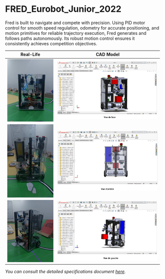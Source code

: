 # FRED_Eurobot_Junior_2022

Fred is built to navigate and compete with precision. Using PID motor control for smooth speed regulation, odometry for accurate positioning, and motion primitives for reliable trajectory execution, Fred generates and follows paths autonomously. Its robust motion control ensures it consistently achieves competition objectives.

| Real-Life | CAD Model |
|-----------|-----------|
| ![Real1](images/real1.png) | ![CAD1](images/cad1.png) |
| ![Real2](images/real2.png) | ![CAD2](images/cad2.png) |
| ![Real3](images/real3.png) | ![CAD3](images/cad3.png) |

*You can consult the detailed specifications document [here](RCJRescueMaze2024RulesDraft.pdf).*
